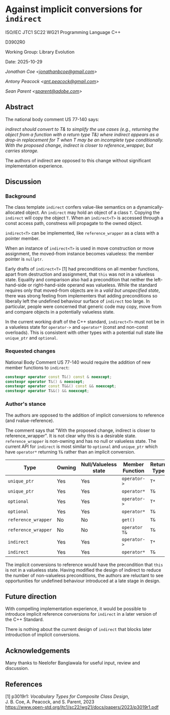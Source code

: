 # Against implicit conversions for `indirect`

<!-- markdownlint-disable MD029 -->

ISO/IEC JTC1 SC22 WG21 Programming Language C++

D3902R0

Working Group: Library Evolution

Date: 2025-10-29

_Jonathan Coe \<<jonathanbcoe@gmail.com>\>_

_Antony Peacock \<<ant.peacock@gmail.com>\>_

_Sean Parent \<<sparent@adobe.com>\>_

## Abstract

The national body comment US 77-140 says:

_indirect should convert to T& to simplify the use cases (e.g., returning the object from a function with a return type T&) where indirect appears as a drop-in replacement for T when T may be an incomplete type conditionally. With the proposed change, indirect is closer to reference_wrapper, but carries storage._

The authors of indirect are opposed to this change without significant implementation experience.

## Discussion

### Background

The class template `indirect` confers value-like semantics on a
dynamically-allocated object. An `indirect` may hold an object of a class `T`.
Copying the `indirect` will copy the object `T`. When an `indirect<T>` is
accessed through a const access path, constness will propagate to the owned
object.

`indirect<T>` can be implemented, like `reference_wrapper` as a class with a
pointer member.

When an instance of `indirect<T>` is used in move construction or move assignment,
the moved-from instance becomes valueless: the member pointer is `nullptr`.

Early drafts of `indirect<T>` [1] had preconditions on all member functions, apart
from destruction and assignment, that `this` was not in a valueless state.
Equality and comparison also had a precondition that neither the left-hand-side or right-hand-side operand
was valueless. While the standard requires only that moved-from objects are in a _valid but unspecified state_, there was strong feeling from implementers that adding preconditions
so liberally left the undefined behaviour surface of `indirect` too large. In particular,
people were concerned that generic code may copy, move from and compare objects in a
potentially valueless state.

In the current working draft of the C++ standard, `indirect<T>` must not be in a valueless state
for `operator->` and `operator*` (const and non-const overloads). This is consistent with other
types with a potential null state like `unique_ptr` and `optional`.

### Requested changes

National Body Comment US 77-140 would require the addition of new member functions to `indirect`:

```c++
constexpr operator const T&() const & noexcept;
constexpr operator T&() & noexcept;
constexpr operator const T&&() const && noexcept;
constexpr operator T&&() && noexcept;
```

### Author's stance

The authors are opposed to the addition of implicit conversions to reference (and rvalue-reference).

The comment says that "With the proposed change, indirect is closer to reference_wrapper".
It is not clear why this is a desirable state. `reference_wrapper` is non-owning and has no
null or valueless state. The current API for `indirect` is most similar to `optional` and
`unique_ptr` which have `operator*` returning `T&` rather than an implicit conversion.

|Type|Owning|Null/Valueless state|Member Function|Return Type|
|--- |---|---|---|---|
|`unique_ptr`|Yes|Yes|`operator->`|`T*`|
|`unique_ptr`|Yes|Yes|`operator*`|`T&`|
|`optional`|Yes|Yes|`operator->`|`T*`|
|`optional`|Yes|Yes|`operator*`|`T&`|
|`reference_wrapper`|No|No|`get()`|`T&`|
|`reference_wrapper`|No|No|`operator T&`|`T&`|
|`indirect`|Yes|Yes|`operator->`|`T*`|
|`indirect`|Yes|Yes|`operator*`|`T&`|

The implicit conversions to reference would have the precondition that `this` is not in a valueless state. Having modified the design of indirect to reduce the number of non-valueless preconditions, the authors are reluctant to see opportunities for undefined behaviour introduced at a late stage in design.

## Future direction

With compelling implementation experience, it would be possible to introduce implicit reference conversions
for `indirect` in a later version of the C++ Standard.

There is nothing about the current design of `indirect` that blocks later introduction of implicit conversions.

## Acknowledgements

Many thanks to Neelofer Banglawala for useful input, review and discussion.

## References

[1] p3019r1: _Vocabulary Types for Composite Class Design_, \
J. B. Coe, A. Peacock, and S. Parent, 2023 \
<https://www.open-std.org/jtc1/sc22/wg21/docs/papers/2023/p3019r1.pdf>
